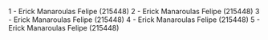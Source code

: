 1 - Erick Manaroulas Felipe (215448)
2 - Erick Manaroulas Felipe (215448)
3 - Erick Manaroulas Felipe (215448)
4 - Erick Manaroulas Felipe (215448)
5 - Erick Manaroulas Felipe (215448)
